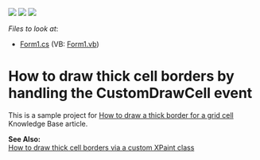 <!-- default badges list -->
![](https://img.shields.io/endpoint?url=https://codecentral.devexpress.com/api/v1/VersionRange/128628171/13.1.4%2B)
[![](https://img.shields.io/badge/Open_in_DevExpress_Support_Center-FF7200?style=flat-square&logo=DevExpress&logoColor=white)](https://supportcenter.devexpress.com/ticket/details/E513)
[![](https://img.shields.io/badge/📖_How_to_use_DevExpress_Examples-e9f6fc?style=flat-square)](https://docs.devexpress.com/GeneralInformation/403183)
<!-- default badges end -->
<!-- default file list -->
*Files to look at*:

* [Form1.cs](./CS/Form1.cs) (VB: [Form1.vb](./VB/Form1.vb))
<!-- default file list end -->
# How to draw thick cell borders by handling the CustomDrawCell event


<p>This is a sample project for <a href="https://www.devexpress.com/Support/Center/p/A1018">How to draw a thick border for a grid cell</a> Knowledge Base article.</p><p><strong>See Also:</strong><br />
<a href="https://www.devexpress.com/Support/Center/p/E514">How to draw thick cell borders via a custom XPaint class</a></p>

<br/>



